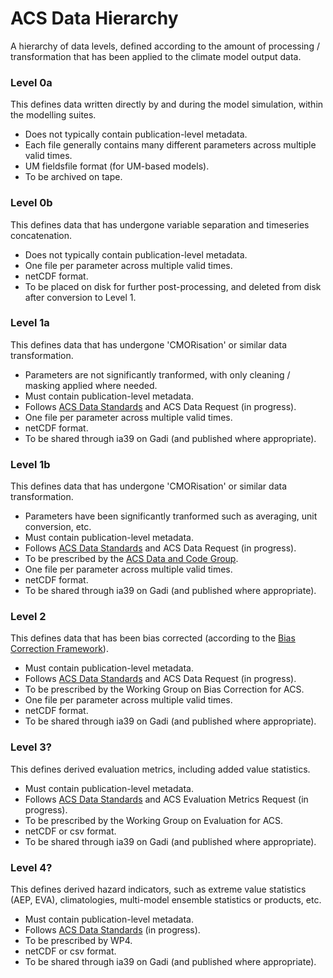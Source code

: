 # ACS Data Hierarchy
A hierarchy of data levels, defined according to the amount of processing / transformation that has been applied to the climate model output data.

### Level 0a
This defines data written directly by and during the model simulation, within the modelling suites.  

- Does not typically contain publication-level metadata.
- Each file generally contains many different parameters across multiple valid times.
- UM fieldsfile format (for UM-based models).
- To be archived on tape.

### Level 0b
This defines data that has undergone variable separation and timeseries concatenation. 

- Does not typically contain publication-level metadata.
- One file per parameter across multiple valid times.
- netCDF format.
- To be placed on disk for further post-processing, and deleted from disk after conversion to Level 1.

### Level 1a
This defines data that has undergone 'CMORisation' or similar data transformation. 

- Parameters are not significantly tranformed, with only cleaning / masking applied where needed.
- Must contain publication-level metadata.
- Follows [ACS Data Standards](https://github.com/AusClimateService/data-code-group/blob/main/data_standards.md) and ACS Data Request (in progress).
- One file per parameter across multiple valid times.
- netCDF format.
- To be shared through ia39 on Gadi (and published where appropriate).

### Level 1b
This defines data that has undergone 'CMORisation' or similar data transformation. 

- Parameters have been significantly tranformed such as averaging, unit conversion, etc.
- Must contain publication-level metadata.
- Follows [ACS Data Standards](https://github.com/AusClimateService/data-code-group/blob/main/data_standards.md) and ACS Data Request (in progress).
- To be prescribed by the [ACS Data and Code Group](https://github.com/AusClimateService/data-code-group).
- One file per parameter across multiple valid times.
- netCDF format.
- To be shared through ia39 on Gadi (and published where appropriate).

### Level 2
This defines data that has been bias corrected (according to the [Bias Correction Framework](bias_correction_framework.md)).

- Must contain publication-level metadata.  
- Follows [ACS Data Standards](https://github.com/AusClimateService/data-code-group/blob/main/data_standards.md) and ACS Data Request (in progress).  
- To be prescribed by the Working Group on Bias Correction for ACS.  
- One file per parameter across multiple valid times.  
- netCDF format.  
- To be shared through ia39 on Gadi (and published where appropriate).  

### Level 3?
This defines derived evaluation metrics, including added value statistics.

- Must contain publication-level metadata.
- Follows [ACS Data Standards](https://github.com/AusClimateService/data-code-group/blob/main/data_standards.md) and ACS Evaluation Metrics Request (in progress).
- To be prescribed by the Working Group on Evaluation for ACS.
- netCDF or csv format.
- To be shared through ia39 on Gadi (and published where appropriate).

### Level 4?
This defines derived hazard indicators, such as extreme value statistics (AEP, EVA), climatologies, multi-model ensemble statistics or products, etc.

- Must contain publication-level metadata.
- Follows [ACS Data Standards](https://github.com/AusClimateService/data-code-group/blob/main/data_standards.md) (in progress).
- To be prescribed by WP4.
- netCDF or csv format.
- To be shared through ia39 on Gadi (and published where appropriate).
